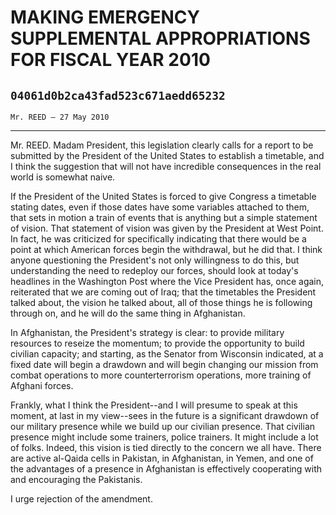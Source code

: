 # MAKING EMERGENCY SUPPLEMENTAL APPROPRIATIONS FOR FISCAL YEAR 2010
## `04061d0b2ca43fad523c671aedd65232`
`Mr. REED — 27 May 2010`

---


Mr. REED. Madam President, this legislation clearly calls for a 
report to be submitted by the President of the United States to 
establish a timetable, and I think the suggestion that will not have 
incredible consequences in the real world is somewhat naive.

If the President of the United States is forced to give Congress a 
timetable stating dates, even if those dates have some variables 
attached to them, that sets in motion a train of events that is 
anything but a simple statement of vision. That statement of vision was 
given by the President at West Point. In fact, he was criticized for 
specifically indicating that there would be a point at which American 
forces begin the withdrawal, but he did that. I think anyone 
questioning the President's not only willingness to do this, but 
understanding the need to redeploy our forces, should look at today's 
headlines in the Washington Post where the Vice President has, once 
again, reiterated that we are coming out of Iraq; that the timetables 
the President talked about, the vision he talked about, all of those 
things he is following through on, and he will do the same thing in 
Afghanistan.

In Afghanistan, the President's strategy is clear: to provide 
military resources to reseize the momentum; to provide the opportunity 
to build civilian capacity; and starting, as the Senator from Wisconsin 
indicated, at a fixed date will begin a drawdown and will begin 
changing our mission from combat operations to more counterterrorism 
operations, more training of Afghani forces.

Frankly, what I think the President--and I will presume to speak at 
this moment, at last in my view--sees in the future is a significant 
drawdown of our military presence while we build up our civilian 
presence. That civilian presence might include some trainers, police 
trainers. It might include a lot of folks. Indeed, this vision is tied 
directly to the concern we all have. There are active al-Qaida cells in 
Pakistan, in Afghanistan, in Yemen, and one of the advantages of a 
presence in Afghanistan is effectively cooperating with and encouraging 
the Pakistanis.

I urge rejection of the amendment.